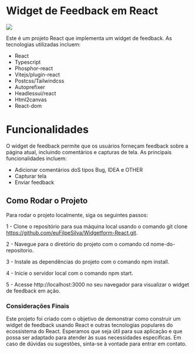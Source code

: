  # Widget de Feedback em React

 ![](src/assets/longoTelaMaior.gif)
 
Este é um projeto React que implementa um widget de feedback. As tecnologias utilizadas incluem:
 
 - React
 - Typescript
 - Phosphor-react
 - Vitejs/plugin-react
 - Postcss/Tailwindcss
 - Autoprefixer
 - Headlessui/react
 - Html2canvas
 - React-dom
 
# Funcionalidades

 O widget de feedback permite que os usuários forneçam feedback sobre a página atual, incluindo comentários e capturas de tela. As principais funcionalidades incluem:
 
 - Adicionar comentários doS tipos Bug, IDEA e OTHER
 - Capturar tela
 - Enviar feedback

## Como Rodar o Projeto

 Para rodar o projeto localmente, siga os seguintes passos:
 
 
1 -  Clone o repositório para sua máquina local usando o comando git clone https://github.com/euFilpeSilva/Widgetform-React.git.

2 - Navegue para o diretório do projeto com o comando cd nome-do-repositorio.

3 - Instale as dependências do projeto com o comando npm install.

4 - Inicie o servidor local com o comando npm start.

5 - Acesse http://localhost:3000 no seu navegador para visualizar o widget de feedback em ação.

### Considerações Finais
 
 Este projeto foi criado com o objetivo de demonstrar como construir um widget de feedback usando React e outras tecnologias populares do ecossistema do React. Esperamos que seja útil para sua aplicação e que possa ser adaptado para atender às suas necessidades específicas. Em caso de dúvidas ou sugestões, sinta-se à vontade para entrar em contato.

